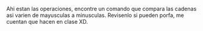 Ahi estan las operaciones, encontre un comando que compara las cadenas asi varien de mayusculas a minusculas. Revisenlo si pueden porfa, me cuentan que hacen en clase XD.